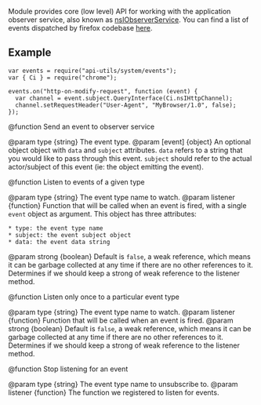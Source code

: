 <!-- This Source Code Form is subject to the terms of the Mozilla Public
   - License, v. 2.0. If a copy of the MPL was not distributed with this
   - file, You can obtain one at http://mozilla.org/MPL/2.0/. -->

Module provides core (low level) API for working with the application
observer service, also known as
[nsIObserverService](https://developer.mozilla.org/en-US/docs/XPCOM_Interface_Reference/nsIObserverService).
You can find a list of events dispatched by firefox codebase
[here](https://developer.mozilla.org/en-US/docs/Observer_Notifications).

## Example

    var events = require("api-utils/system/events");
    var { Ci } = require("chrome");

    events.on("http-on-modify-request", function (event) {
      var channel = event.subject.QueryInterface(Ci.nsIHttpChannel);
      channel.setRequestHeader("User-Agent", "MyBrowser/1.0", false);
    });

<api name="emit">
@function
  Send an event to observer service

@param type {string}
  The event type.
@param [event] {object}
  An optional object object with `data` and `subject` attributes.
  `data` refers to a string that you would like to pass through this event.
  `subject` should refer to the actual actor/subject of this event (ie: the object emitting the event).
</api>

<api name="on">
@function
  Listen to events of a given type

@param type {string}
  The event type name to watch.
@param listener {function}
  Function that will be called when an event is fired, with a single `event`
  object as argument. This object has three attributes:
  
    * type: the event type name
    * subject: the event subject object
    * data: the event data string

@param strong {boolean}
  Default is `false`, a weak reference, which means it can be garbage collected at any time if
  there are no other references to it.  Determines if we should keep a strong of weak reference
  to the listener method.
</api>

<api name="once">
@function
  Listen only once to a particular event type

@param type {string}
  The event type name to watch.
@param listener {function}
  Function that will be called when an event is fired.
@param strong {boolean}
  Default is `false`, a weak reference, which means it can be garbage collected at any time if
  there are no other references to it.  Determines if we should keep a strong of weak reference
  to the listener method.
</api>

<api name="off">
@function
  Stop listening for an event

@param type {string}
  The event type name to unsubscribe to.
@param listener {function}
  The function we registered to listen for events.
</api>
